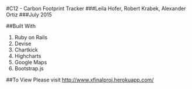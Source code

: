 #C12 - Carbon Footprint Tracker
###Leila Hofer, Robert Krabek, Alexander Ortiz 
###July 2015

##Built With
1. Ruby on Rails
2. Devise
3. Chartkick
5. Highcharts
6. Google Maps
7. Bootstrap.js

##To View
Please visit http://www.xfinalproj.herokuapp.com/